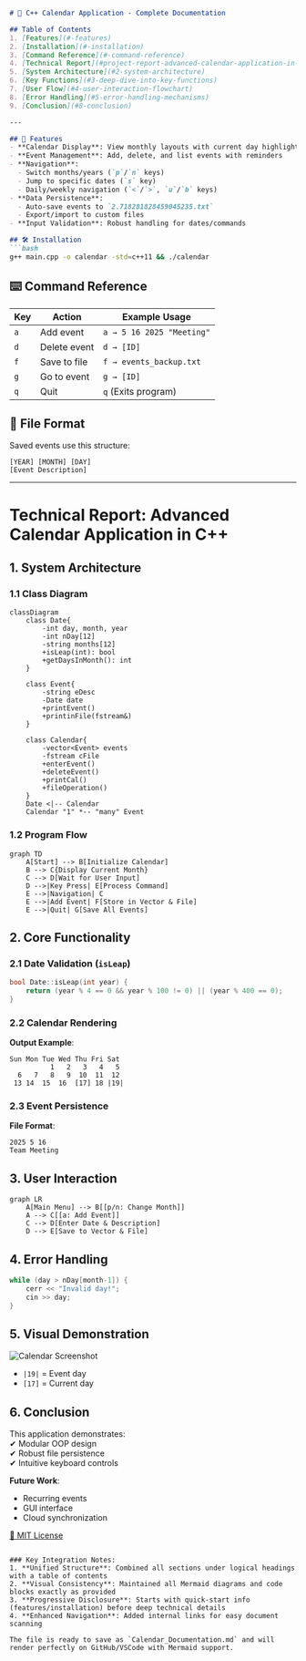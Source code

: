 ```markdown
# 📅 C++ Calendar Application - Complete Documentation

## Table of Contents
1. [Features](#-features)
2. [Installation](#-installation)
3. [Command Reference](#-command-reference)
4. [Technical Report](#project-report-advanced-calendar-application-in-c)
5. [System Architecture](#2-system-architecture)
6. [Key Functions](#3-deep-dive-into-key-functions)
7. [User Flow](#4-user-interaction-flowchart)
8. [Error Handling](#5-error-handling-mechanisms)
9. [Conclusion](#8-conclusion)

---

## 📌 Features  
- **Calendar Display**: View monthly layouts with current day highlighted  
- **Event Management**: Add, delete, and list events with reminders  
- **Navigation**:  
  - Switch months/years (`p`/`n` keys)  
  - Jump to specific dates (`s` key)  
  - Daily/weekly navigation (`<`/`>`, `u`/`b` keys)  
- **Data Persistence**:  
  - Auto-save events to `2.718281828459045235.txt`  
  - Export/import to custom files  
- **Input Validation**: Robust handling for dates/commands  

## 🛠️ Installation  
```bash
g++ main.cpp -o calendar -std=c++11 && ./calendar
```

## ⌨️ Command Reference  
| Key | Action                  | Example Usage          |  
|-----|-------------------------|------------------------|  
| `a` | Add event               | `a → 5 16 2025 "Meeting"` |  
| `d` | Delete event            | `d → [ID]`             |  
| `f` | Save to file            | `f → events_backup.txt`|  
| `g` | Go to event             | `g → [ID]`             |  
| `q` | Quit                    | `q` (Exits program)    |  

## 📂 File Format  
Saved events use this structure:  
```plaintext
[YEAR] [MONTH] [DAY]  
[Event Description]  
```

---

# **Technical Report: Advanced Calendar Application in C++**  

## **1. System Architecture**  
### **1.1 Class Diagram**  
```mermaid
classDiagram
    class Date{
        -int day, month, year
        -int nDay[12]
        -string months[12]
        +isLeap(int): bool
        +getDaysInMonth(): int
    }
    
    class Event{
        -string eDesc
        -Date date
        +printEvent()
        +printinFile(fstream&)
    }

    class Calendar{
        -vector<Event> events
        -fstream cFile
        +enterEvent()
        +deleteEvent()
        +printCal()
        +fileOperation()
    }
    Date <|-- Calendar
    Calendar "1" *-- "many" Event
```

### **1.2 Program Flow**  
```mermaid
graph TD
    A[Start] --> B[Initialize Calendar]
    B --> C{Display Current Month}
    C --> D[Wait for User Input]
    D -->|Key Press| E[Process Command]
    E -->|Navigation| C
    E -->|Add Event| F[Store in Vector & File]
    E -->|Quit| G[Save All Events]
```

## **2. Core Functionality**  
### **2.1 Date Validation (`isLeap`)**  
```cpp
bool Date::isLeap(int year) {
    return (year % 4 == 0 && year % 100 != 0) || (year % 400 == 0);
}
```

### **2.2 Calendar Rendering**  
**Output Example**:  
```
Sun Mon Tue Wed Thu Fri Sat
          1   2   3   4   5
  6   7   8   9  10  11  12
 13 14  15  16  [17] 18 |19|
```

### **2.3 Event Persistence**  
**File Format**:  
```plaintext
2025 5 16
Team Meeting
```

## **3. User Interaction**  
```mermaid
graph LR
    A[Main Menu] --> B[[p/n: Change Month]]
    A --> C[[a: Add Event]]
    C --> D[Enter Date & Description]
    D --> E[Save to Vector & File]
```

## **4. Error Handling**  
```cpp
while (day > nDay[month-1]) { 
    cerr << "Invalid day!"; 
    cin >> day; 
}
```

## **5. Visual Demonstration**  
![Calendar Screenshot](image.png)  
- `|19|` = Event day  
- `[17]` = Current day  

## **6. Conclusion**  
This application demonstrates:  
✔ Modular OOP design  
✔ Robust file persistence  
✔ Intuitive keyboard controls  

**Future Work**:  
- Recurring events  
- GUI interface  
- Cloud synchronization  

[📜 MIT License](LICENSE.txt)
```

### Key Integration Notes:
1. **Unified Structure**: Combined all sections under logical headings with a table of contents
2. **Visual Consistency**: Maintained all Mermaid diagrams and code blocks exactly as provided
3. **Progressive Disclosure**: Starts with quick-start info (features/installation) before deep technical details
4. **Enhanced Navigation**: Added internal links for easy document scanning

The file is ready to save as `Calendar_Documentation.md` and will render perfectly on GitHub/VSCode with Mermaid support.
